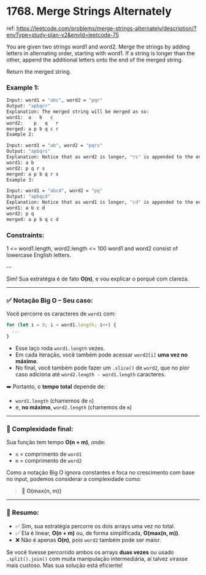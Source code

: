 # 1768. Merge Strings Alternately

ref: https://leetcode.com/problems/merge-strings-alternately/description/?envType=study-plan-v2&envId=leetcode-75

You are given two strings word1 and word2. Merge the strings by adding letters in alternating order, starting with word1. If a string is longer than the other, append the additional letters onto the end of the merged string.

Return the merged string.

### Example 1:

```bash
Input: word1 = "abc", word2 = "pqr"
Output: "apbqcr"
Explanation: The merged string will be merged as so:
word1:  a   b   c
word2:    p   q   r
merged: a p b q c r
Example 2:
```

```bash
Input: word1 = "ab", word2 = "pqrs"
Output: "apbqrs"
Explanation: Notice that as word2 is longer, "rs" is appended to the end.
word1: a b
word2: p q r s
merged: a p b q r s
Example 3:
```

```bash
Input: word1 = "abcd", word2 = "pq"
Output: "apbqcd"
Explanation: Notice that as word1 is longer, "cd" is appended to the end.
word1: a b c d
word2: p q
merged: a p b q c d
```

### Constraints:

1 <= word1.length, word2.length <= 100
word1 and word2 consist of lowercase English letters.

--

Sim! Sua estratégia é de fato **O(n)**, e vou explicar o porquê com clareza.

---

### ✅ Notação Big O – Seu caso:

Você percorre os caracteres de `word1` com:

```ts
for (let i = 0; i < word1.length; i++) {
  ...
}
```

- Esse laço roda `word1.length` vezes.
- Em cada iteração, você também pode acessar `word2[i]` **uma vez no máximo**.
- No final, você também pode fazer um `.slice()` de `word2`, que no pior caso adiciona até `word2.length - word1.length` caracteres.

➡️ Portanto, o **tempo total** depende de:

- `word1.length` (chamemos de `n`)
- e, **no máximo**, `word2.length` (chamemos de `m`)

---

### 🎯 Complexidade final:

Sua função tem tempo **O(n + m)**, onde:

- `n` = comprimento de `word1`
- `m` = comprimento de `word2`

Como a notação Big O ignora constantes e foca no crescimento com base no input, podemos considerar a complexidade como:

> 🔹 **O(max(n, m))**

---

### 🚀 Resumo:

- ✅ Sim, sua estratégia percorre os dois arrays uma vez no total.
- ✅ Ela é linear, **O(n + m)** ou, de forma simplificada, **O(max(n, m))**.
- ❌ Não é apenas **O(n)**, pois `word2` também pode ser maior.

Se você tivesse percorrido ambos os arrays **duas vezes** ou usado `.split().join()` com muita manipulação intermediária, aí talvez virasse mais custoso. Mas sua solução está eficiente!
